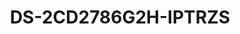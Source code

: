 ---
id: 1
title: "DS-2CD2786G2H-IPTRZS"
slug: "network-1"
subTitle: "8 MP AcuSense PTRZ Varifocal Dome Network Camera"
category: "Network Camera"
imgCard: "/src/assets/images/networkcamera/DS-2CD2786G2H-IPTRZS/DS-2CD2786G2H-IPTRZS-1.png"
imgAlt: "DS-2CD2786G2H-IPTRZS"
thumbnails: [
  "/src/assets/images/networkcamera/DS-2CD2786G2H-IPTRZS/DS-2CD2786G2H-IPTRZS-1.png",
  "/src/assets/images/networkcamera/DS-2CD2786G2H-IPTRZS/DS-2CD2786G2H-IPTRZS-2.png",
  "/src/assets/images/networkcamera/DS-2CD2786G2H-IPTRZS/DS-2CD2786G2H-IPTRZS-3.png",
  "/src/assets/images/networkcamera/DS-2CD2786G2H-IPTRZS/DS-2CD2786G2H-IPTRZS-4.png",
]
features: [
  "Motorized pan, tilt, rotate, and zoom for easy setup and monitoring",
  "Excellent low-light performance with DarkFighter technology",
  "120 dB WDR for clear imaging in backlit environments",
  "AI-driven human and vehicle detection",
  "IP66 water and dust resistance, IK10 vandal-proof",
  "Audio and alarm integration for enhanced security",
]
rating: 4.5
reviewCount: 50
specifications: {
  Camera: {
    Image_Sensor: "1/1.8\" Progressive Scan CMOS",
    Max_Resolution: "3840 × 2160",
    Min_Illumination: "Color: 0.0008 Lux @ (F1.2, AGC ON), B/W: 0 Lux with IR",
    Shutter_Time: "1/3 s to 1/100,000 s",
    Day_Night: "IR cut filter",
    Angle_Adjustment: "Remote adjustment (Max. 1,000 cycles) Pan: 0° to 350°, Tilt: 0° to 85°, Rotate: 0° to 350°"
  },
  Lens: {
    Lens_Type: "Varifocal lens, motorized lens, 2.8 to 12 mm",
    Focal_Length_FOV: "2.8 to 12 mm, horizontal FOV 112.3° to 41.2°, vertical FOV 58.1° to 23.1°, diagonal FOV 137.4° to 47.3°",
    Lens_Mount: "Integrated",
    Iris_Type: "Fixed",
    Aperture: "Max. F1.2",
    Depth_of_Field: "1 m to ∞"
  },
  Video: {
    Main_Stream: {
      "50_Hz": "25 fps (3840 × 2160, 3200 × 1800, 2688 × 1520, 1920 × 1080, 1280 × 720)",
      "60_Hz": "24 fps (3840 × 2160), 30 fps (3200 × 1800, 2688 × 1520, 1920 × 1080, 1280 × 720)"
    },
    Sub_Stream: {
      "50_Hz": "25 fps (1280 × 720, 640 × 480, 640 × 360)",
      "60_Hz": "30 fps (1280 × 720, 640 × 480, 640 × 360)"
    },
    Third_Stream: {
      "50_Hz": "10 fps (1920 × 1080, 1280 × 720, 640 × 480, 640 × 360)",
      "60_Hz": "10 fps (1920 × 1080, 1280 × 720, 640 × 480, 640 × 360)",
      Note: "Third stream is supported under certain settings."
    },
    Video_Compression: {
      Main_Stream: "H.265/H.264/H.264+/H.265+",
      Sub_Stream: "H.265/H.264/MJPEG",
      Third_Stream: "H.265/H.264",
      Note: "Third stream is supported under certain settings."
    },
    Video_Bit_Rate: "32 Kbps to 16 Mbps",
    H264_Type: "Baseline Profile, Main Profile, High Profile",
    H265_Type: "Main Profile",
    Bit_Rate_Control: "CBR, VBR",
    Scalable_Video_Coding: "H.264 and H.265 encoding",
    Region_of_Interest: "1 fixed region for main stream and sub-stream include remaining"
  },
  Audio: {
    Audio_Compression: "G.711/G.722.1/G.726/MP2L2/PCM/MP3/AAC-LC",
    Audio_Bit_Rate: "64 Kbps (G.711ulaw/G.711alaw) / 16 Kbps (G.722.1) / 16 Kbps (G.726) / 32 to 192 Kbps (MP2L2) / 8 to 320 Kbps (MP3) / 16 to 64 Kbps (AAC-LC)",
    Audio_Sampling_Rate: "8 kHz / 16 kHz / 32 kHz / 48 kHz",
    Environment_Noise_Filtering: "Yes"
  }
}
---